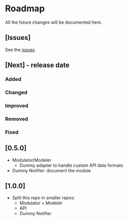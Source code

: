 # Roadmap
All the future changes will be documented here.

## [Issues]
See the [issues](https://github.com/el-cms/vuejs-elabs-libs/issues).

## [Next] - release date
### Added

### Changed

### Improved

### Removed

### Fixed

## [0.5.0]
- Modulator/Modeler
  - Dummy adapter to handle custom API data formats
- Dummy Notifier: document the module

## [1.0.0]
- Split this repo in smaller repos:
  - Modulator + Modeler
  - API
  - Dummy Notifier

